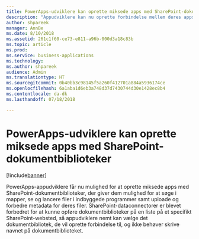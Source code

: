 ```yaml
---
title: PowerApps-udviklere kan oprette miksede apps med SharePoint-dokumentbiblioteker
description: "Appudviklere kan nu oprette forbindelse mellem deres apps og SharePoint-biblioteker for at oprette miksede apps, der giver appbrugere mulighed for at søge i mapper, se filer og redigere metadata på både mobilenheder og internettet."
author: shpareek
manager: AnnBe
ms.date: 8/10/2018
ms.assetid: 261c1f60-ce73-e811-a96b-000d3a18c83b
ms.topic: article
ms.prod: 
ms.service: business-applications
ms.technology: 
ms.author: shpareek
audience: Admin
ms.translationtype: HT
ms.sourcegitcommit: 0b40bb3c98145f5a260f412701a884a5936174ce
ms.openlocfilehash: 6a1aba1d6eb3a748d37d7430744d30e1428ec8b4
ms.contentlocale: da-dk
ms.lasthandoff: 07/18/2018

---
```

# <a name="powerapps-makers-can-create-mashup-apps-with-sharepoint-document-libraries"></a>PowerApps-udviklere kan oprette miksede apps med SharePoint-dokumentbiblioteker


[!include[banner](../../includes/banner.md)]

PowerApps-appudviklere får nu mulighed for at oprette miksede apps med SharePoint-dokumentbiblioteker, der giver dem mulighed for at søge i mapper, se og lancere filer i indbyggede programmer samt uploade og forbedre metadata for deres filer. SharePoint-dataconnectorer er blevet forbedret for at kunne opføre dokumentbiblioteker på en liste på et specifikt SharePoint-websted, så appudviklere nemt kan vælge det dokumentbibliotek, de vil oprette forbindelse til, og ikke behøver skrive navnet på dokumentbiblioteket.


